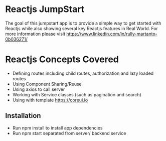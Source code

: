 
# Reactjs JumpStart

The goal of this jumpstart app is to provide a simple way to get started with Reactjs while also showing several key Reactjs features in Real World. 
For more information please visit https://www.linkedin.com/in/rully-martanto-0b036271/
# Reactjs Concepts Covered
* Defining routes including child routes, authorization and lazy loaded routes
* Using Component Sharing/Reuse
* Using axios to call server
* Working with Service classes (such as pagination and search)
* Using with template https://coreui.io

## Installation

* Run npm install to install app dependencies
* Run npm start separated from server/ backend service

